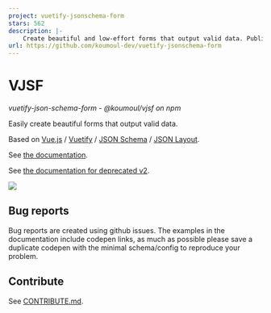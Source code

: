 ```yaml
---
project: vuetify-jsonschema-form
stars: 562
description: |-
    Create beautiful and low-effort forms that output valid data. Published on npm as @koumoul/vjsf.
url: https://github.com/koumoul-dev/vuetify-jsonschema-form
---
```


# VJSF

*vuetify-json-schema-form* - *@koumoul/vjsf on npm*

Easily create beautiful forms that output valid data.

Based on [Vue.js](https://vuejs.org/) / [Vuetify](https://vuetifyjs.com/) / [JSON Schema](https://json-schema.org/) / [JSON Layout](https://github.com/json-layout/json-layout).

See [the documentation](https://koumoul-dev.github.io/vuetify-jsonschema-form/latest/).

See [the documentation for deprecated v2](https://koumoul-dev.github.io/vuetify-jsonschema-form/2.x/).

![](doc/static/vjsf.gif)

## Bug reports

Bug reports are created using github issues. The examples in the documentation include codepen links, as much as possible please save a duplicate codepen with the minimal schema/config to reproduce your problem.

## Contribute

See [CONTRIBUTE.md](./CONTRIBUTE.md).


